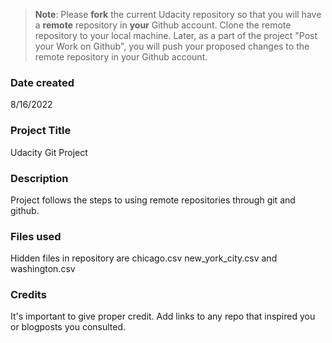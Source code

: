 >**Note**: Please **fork** the current Udacity repository so that you will have a **remote** repository in **your** Github account. Clone the remote repository to your local machine. Later, as a part of the project "Post your Work on Github", you will push your proposed changes to the remote repository in your Github account.

### Date created
8/16/2022

### Project Title
Udacity Git Project

### Description
Project follows the steps to using remote repositories through git and github.

### Files used
Hidden files in repository are chicago.csv new_york_city.csv and washington.csv

### Credits
It's important to give proper credit. Add links to any repo that inspired you or blogposts you consulted.
